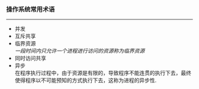 ### 操作系统常用术语
***
- 并发
- 互斥共享
- 临界资源<br>
    *一段时间内只允许一个进程进行访问的资源称为临界资源*
- 同时访问共享
- 异步<br>
    在程序执行过程中，由于资源是有限的，导致程序不能连贯的执行下去，最终使得程序以不可能预知的方式执行下去，这称为进程的异步性.
    
